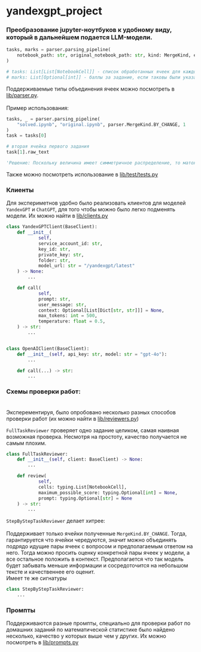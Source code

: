 # yandexgpt_project

### Преобразование jupyter-ноутбуков к удобному виду, который в дальнейшем подается LLM-модели.

```python
tasks, marks = parser.parsing_pipeline(
    notebook_path: str, original_notebook_path: str, kind: MergeKind, expected_task_count: int
)

# tasks: List[List[NotebookCell]] - список обработанных ячеек для каждого задания.
# marks: List[Optional[int]] - баллы за задание, если таковы были указаны в работе.
```

Поддерживаемые типы объединения ячеек можно посмотреть в [lib/parser.py](lib/parser.py). <br> <br>
Пример использования: <br>

```python
tasks, _ = parser.parsing_pipeline(
    "solved.ipynb", "original.ipynb", parser.MergeKind.BY_CHANGE, 1
)
task = tasks[0]

# вторая ячейка первого задания
task[1].raw_text
```

```python
'Решение: Поскольку величина имеет симметричное распределение, то матожидание равно 0. Давайте проверим это кодом ...'
```

Также можно посмотреть использование в [lib/test/tests.py](test/tests.py)

### Клиенты 

Для экспериметнов удобно было реализовать клиентов для моделей `YandexGPT` и `ChatGPT`, для того чтобы можно было легко
подменять модели. Их можно найти в [lib/clients.py](lib/clients.py)

```python
class YandexGPTClient(BaseClient):
    def __init__(
            self,
            service_account_id: str,
            key_id: str,
            private_key: str,
            folder: str,
            model_url: str = "/yandexgpt/latest"
    ) -> None:
        ...

    def call(
            self,
            prompt: str,
            user_message: str,
            context: Optional[List[Dict[str, str]]] = None,
            max_tokens: int = 500,
            temperature: float = 0.5,
    ) -> str:
        ...


class OpenAIClient(BaseClient):
    def __init__(self, api_key: str, model: str = "gpt-4o"):
        ...

    def call(...) -> str:
        ...
```

### Схемы проверки работ: <br> <br>

Эксперементируя, было опробовано несколько разных способов проверки работ (их можно найти в [lib/reviewers.py](lib/reviewers.py)) <br>

`FullTaskReviewer` проверяет одно задание целиком, самая наивная возможная проверка. Несмотря на простоту, качество получается не самым плохим.

```python
class FullTaskReviewer:
    def __init__(self, client: BaseClient) -> None:
        ...

    def review(
            self,
            cells: typing.List[NotebookCell],
            maximum_possible_score: typing.Optional[int] = None,
            prompt: typing.Optional[str] = None
    ) -> str:
        ...
```

`StepByStepTaskReviewer` делает хитрее: <br> <br> 
Поддерживает только ячейки полученные `MergeKind.BY_CHANGE`. Тогда, гарантируется что ячейки чередуются, значит можно объединять подрядо идущие пары ячеек с вопросом и предполагаемым ответом на него.
Тогда можно просить оценку конкретной пары ячеек у модели, а все остальное положить в контекст. Предполагается что так модель будет забывать меньше информации и сосредоточится на небольшом тексте и качественнее его оценит. <br>
Имеет те же сигнатуры <br>
```python
class StepByStepTaskReviewer:
    ...
```

### Промпты

Поддерживаются разные промпты, специально для проверки работ по домашних заданий по математической статистике было найдено несколько, качество у которых выше чем у других.
Их можно посмотреть в [lib/prompts.py](lib/prompts.py)